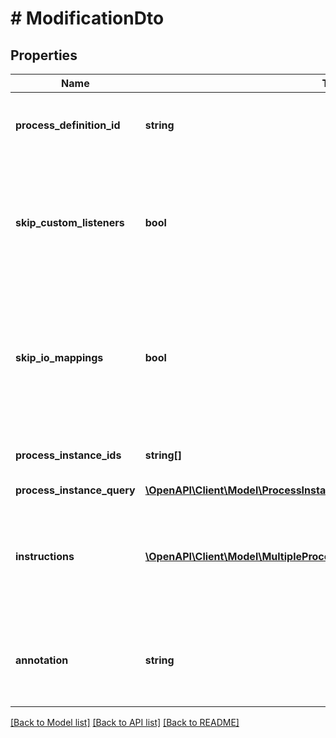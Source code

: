 # # ModificationDto

## Properties

Name | Type | Description | Notes
------------ | ------------- | ------------- | -------------
**process_definition_id** | **string** | The id of the process definition for the modification | [optional]
**skip_custom_listeners** | **bool** | Skip execution listener invocation for activities that are started or ended as part of this request. | [optional]
**skip_io_mappings** | **bool** | Skip execution of [input/output variable mappings](https://docs.camunda.org/manual/latest/user-guide/process-engine/variables/#input-output-variable-mapping) for activities that are started or ended as part of this request. | [optional]
**process_instance_ids** | **string[]** | A list of process instance ids to modify. | [optional]
**process_instance_query** | [**\OpenAPI\Client\Model\ProcessInstanceQueryDto**](ProcessInstanceQueryDto.md) |  | [optional]
**instructions** | [**\OpenAPI\Client\Model\MultipleProcessInstanceModificationInstructionDto[]**](MultipleProcessInstanceModificationInstructionDto.md) | An array of modification instructions. The instructions are executed in the order they are in. | [optional]
**annotation** | **string** | An arbitrary text annotation set by a user for auditing reasons. | [optional]

[[Back to Model list]](../../README.md#models) [[Back to API list]](../../README.md#endpoints) [[Back to README]](../../README.md)
